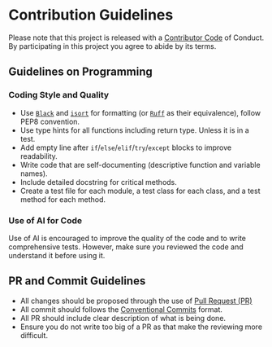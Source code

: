 # Contribution Guidelines

Please note that this project is released with a [Contributor Code](https://github.com/FlysonBot/Mastermind/blob/main/CODE_OF_CONDUCT.md) of Conduct. By participating in this project you agree to abide by its terms.

## Guidelines on Programming

### Coding Style and Quality

- Use [`Black`](https://github.com/psf/black) and [`isort`](https://pycqa.github.io/isort/) for formatting (or [`Ruff`](https://github.com/astral-sh/ruff) as their equivalence), follow PEP8 convention.
- Use type hints for all functions including return type. Unless it is in a test.
- Add empty line after `if`/`else`/`elif`/`try`/`except` blocks to improve readability.
- Write code that are self-documenting (descriptive function and variable names).
- Include detailed docstring for critical methods.
- Create a test file for each module, a test class for each class, and a test method for each method.

### Use of AI for Code

Use of AI is encouraged to improve the quality of the code and to write comprehensive tests. However, make sure you reviewed the code and understand it before using it.

## PR and Commit Guidelines

- All changes should be proposed through the use of [Pull Request (PR)](https://github.com/FlysonBot/Mastermind/pulls)
- All commit should follows the [Conventional Commits](https://www.conventionalcommits.org/en/v1.0.0) format.
- All PR should include clear description of what is being done.
- Ensure you do not write too big of a PR as that make the reviewing more difficult.
